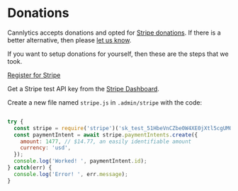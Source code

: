 # Donations

Cannlytics accepts donations and opted for [Stripe donations](https://stripe.com/docs/accepting-donations#go-live). If there is a better alternative, then please [let us know](https://cannlytics.com/contact).

If you want to setup donations for yourself, then these are the steps that we took.

[Register for Stripe](https://dashboard.stripe.com/register)

Get a Stripe test API key from the [Stripe Dashboard](https://dashboard.stripe.com/test/apikeys).

Create a new file named `stripe.js` in `.admin/stripe` with the code:

```js

try {
  const stripe = require('stripe')('sk_test_51HbeVnCZbe0W4XE0jXtl5cgUM0efGcHRJgTW6XQ2DnhoIBXY9PUeSDAuNhS3YTdFG1AzeAczDOWeFYydB5WaNU9w00Is7jmzYt');
  const paymentIntent = await stripe.paymentIntents.create({
    amount: 1477, // $14.77, an easily identifiable amount
    currency: 'usd',
  });
  console.log('Worked! ', paymentIntent.id);
} catch(err) {
  console.log('Error! ', err.message);
}

```

